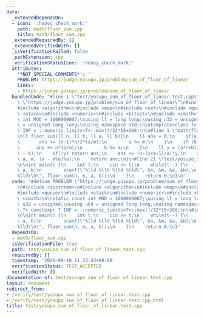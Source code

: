 ```yaml
---
data:
  _extendedDependsOn:
  - icon: ':heavy_check_mark:'
    path: math/floor_sum.cpp
    title: math/floor_sum.cpp
  _extendedRequiredBy: []
  _extendedVerifiedWith: []
  _isVerificationFailed: false
  _pathExtension: cpp
  _verificationStatusIcon: ':heavy_check_mark:'
  attributes:
    '*NOT_SPECIAL_COMMENTS*': ''
    PROBLEM: https://judge.yosupo.jp/problem/sum_of_floor_of_linear
    links:
    - https://judge.yosupo.jp/problem/sum_of_floor_of_linear
  bundledCode: "#line 1 \"test/yosupo_sum_of_floor_of_linear.test.cpp\"\n#define PROBLEM\
    \ \"https://judge.yosupo.jp/problem/sum_of_floor_of_linear\"\n#include <iostream>\n\
    #include <algorithm>\n#include <map>\n#include <set>\n#include <queue>\n#include\
    \ <stack>\n#include <numeric>\n#include <bitset>\n#include <cmath>\n\nstatic const\
    \ int MOD = 1000000007;\nusing ll = long long;\nusing u32 = unsigned;\nusing u64\
    \ = unsigned long long;\nusing namespace std;\n\ntemplate<class T> constexpr T\
    \ INF = ::numeric_limits<T>::max()/32*15+208;\n\n#line 1 \"math/floor_sum.cpp\"\
    \nll floor_sum(ll n, ll m, ll a, ll b){\n    ll ans = 0;\n    if(a >= m) {\n \
    \       ans += (n-1)*n/2*(a/m);\n        a %= m;\n    }\n    if (b >= m){\n  \
    \      ans += n*(b/m);\n        b %= m;\n    }\n    ll y = (a*n+b)/m, x = (y*m\
    \ - b);\n    if(!y) return ans;\n    ans += (n-(x+a-1)/a)*y;\n    ans += floor_sum(y,\
    \ a, m, (a - x%a)%a);\n    return ans;\n}\n#line 21 \"test/yosupo_sum_of_floor_of_linear.test.cpp\"\
    \n\nint main() {\n    int t;\n    cin >> t;\n    while(t--) {\n        ll n, m,\
    \ a, b;\n        scanf(\"%lld %lld %lld %lld\", &n, &m, &a, &b);\n        printf(\"\
    %lld\\n\", floor_sum(n, m, a, b));\n    }\n    return 0;\n}\n"
  code: "#define PROBLEM \"https://judge.yosupo.jp/problem/sum_of_floor_of_linear\"\
    \n#include <iostream>\n#include <algorithm>\n#include <map>\n#include <set>\n\
    #include <queue>\n#include <stack>\n#include <numeric>\n#include <bitset>\n#include\
    \ <cmath>\n\nstatic const int MOD = 1000000007;\nusing ll = long long;\nusing\
    \ u32 = unsigned;\nusing u64 = unsigned long long;\nusing namespace std;\n\ntemplate<class\
    \ T> constexpr T INF = ::numeric_limits<T>::max()/32*15+208;\n\n#include \"../math/floor_sum.cpp\"\
    \n\nint main() {\n    int t;\n    cin >> t;\n    while(t--) {\n        ll n, m,\
    \ a, b;\n        scanf(\"%lld %lld %lld %lld\", &n, &m, &a, &b);\n        printf(\"\
    %lld\\n\", floor_sum(n, m, a, b));\n    }\n    return 0;\n}"
  dependsOn:
  - math/floor_sum.cpp
  isVerificationFile: true
  path: test/yosupo_sum_of_floor_of_linear.test.cpp
  requiredBy: []
  timestamp: '2020-09-10 21:23:43+09:00'
  verificationStatus: TEST_ACCEPTED
  verifiedWith: []
documentation_of: test/yosupo_sum_of_floor_of_linear.test.cpp
layout: document
redirect_from:
- /verify/test/yosupo_sum_of_floor_of_linear.test.cpp
- /verify/test/yosupo_sum_of_floor_of_linear.test.cpp.html
title: test/yosupo_sum_of_floor_of_linear.test.cpp
---
```


